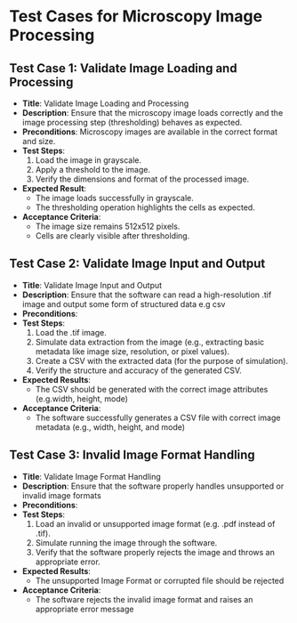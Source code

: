 # Test Cases for Microscopy Image Processing

## Test Case 1: Validate Image Loading and Processing

- **Title**: Validate Image Loading and Processing
- **Description**: Ensure that the microscopy image loads correctly and the image processing step (thresholding) behaves as expected.
- **Preconditions**: Microscopy images are available in the correct format and size.
- **Test Steps**:
  1. Load the image in grayscale.
  2. Apply a threshold to the image.
  3. Verify the dimensions and format of the processed image.
- **Expected Result**: 
  - The image loads successfully in grayscale.
  - The thresholding operation highlights the cells as expected.
- **Acceptance Criteria**: 
  - The image size remains 512x512 pixels.
  - Cells are clearly visible after thresholding.


## Test Case 2: Validate Image Input and Output

- **Title**: Validate Image Input and Output
- **Description**: Ensure that the software can read a high-resolution .tif image and output some form of structured data e.g csv
- **Preconditions**:
- **Test Steps**:
  1. Load the .tif image.
  2. Simulate data extraction from the image (e.g., extracting basic metadata like image size, resolution, or pixel values).
  3. Create a CSV with the extracted data (for the purpose of simulation).
  4. Verify the structure and accuracy of the generated CSV.
- **Expected Results**:
  - The CSV should be generated with the correct image attributes (e.g.width, height, mode)
- **Acceptance Criteria**:
  - The software successfully generates a CSV file with correct image metadata (e.g., width, height, and mode)

## Test Case 3: Invalid Image Format Handling

- **Title**: Validate Image Format Handling
- **Description**: Ensure that the software properly handles unsupported or invalid image formats
- **Preconditions**:
- **Test Steps**:
  1. Load an invalid or unsupported image format (e.g. .pdf instead of .tif).
  2. Simulate running the image through the software.
  3. Verify that the software properly rejects the image and throws an appropriate error.
- **Expected Results**:
  - The unsupported Image Format or corrupted file should be rejected
- **Acceptance Criteria**:
  - The software rejects the invalid image format and raises an appropriate error message
